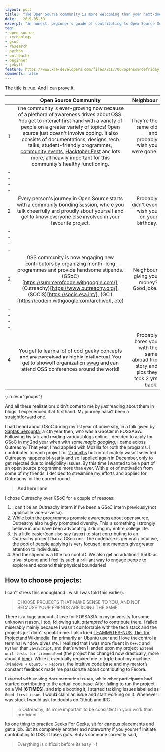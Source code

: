 ```yaml
---
layout: post
title:  "The Open Source community is more welcoming than your next-door neighbour"
date:   2019-05-30
excerpt: "An honest, beginner's guide of contributing to Open Source Software"
tag:
- open source
- technology
- gsoc
- research
- python
- outreachy
- beginner
- jekyll
feature: https://www.xda-developers.com/files/2017/06/opensourcefriday.png
comments: false
---
```


The title is true. And I can prove it.


||Open Source Community| Neighbour|
|:-------|:-------:|-------:|
|1|The community is ever-growing now because of a plethora of awareness drives about OSS. You get to interact first hand with a variety of people on a greater variety of topics! Open source just doesn't involve coding. It also consists of documentations, designs, tech talks, student-friendly programmes, [community events](https://opensource.com/article/18/12/top-2019-conferences), [Hacktober Fest](https://hacktoberfest.digitalocean.com/) and lots more, all heavily important for this community's healthy functioning. | They're the same old and probably wish you were gone.|
|----
|2|Every person's journey in Open Source starts with a community bonding session, where you talk cheerfully and proudly about yourself and get to know everyone else involved in your favourite project.   | Probably didn't even wish you on your birthday.|
|----
|3|OSS community is now engaging new contributors by organizing month-long programmes and provide handsome stipends. (GSoC)[https://summerofcode.withgoogle.com/], (Outreachy)[https://www.outreachy.org/], (SOCIS)[https://socis.esa.int/], (GCI)[https://codein.withgoogle.com/archive/], etc) | Neighbour giving you money? Good joke.|
|----
|4|You get to learn a lot of cool geeky concepts and are perceived as highly intellectual. You get to showoff organization [swag](https://twitter.com/StarOrion25/status/993495345471655937) and can attend OSS conferences around the world! |Probably bores you with the same abroad trip story and pics they took 2 yrs back.|

{: rules="groups"}


And all these realizations didn't come to me by *just* reading about them in blogs. I experienced it all firsthand. My journey hasn't been a straightforward one.

I had heard about GSoC during my 1st year of university, in a talk given by [Saptak Sengupta](https://twitter.com/Saptak013), a 4th year then, who was a GSoCer in FOSSASIA. Following his talk and reading various blogs online, I decided to apply for GSoC in my 2nd year when with some *magic googling*, I came across Outreachy. That year, I had applied with Mozilla for both the programs. I contributed to each project for [2 months](https://orionstar25.github.io/respec-my-interpretation/) but unfortunately wasn’t selected. Outreachy happens bi-yearly and so I applied again in December, only to get rejected due to ineligibility issues. By this time I wanted to be a part of an open source programme more than ever. With a lot of motivation from some of my friends, I decided to streamline my efforts and applied for Outreachy for the current round.

> **And here I am!**

I chose Outreachy over GSoC for a couple of reasons:

1. I can't be an Outreachy intern if I've been a GSoC intern previously(not applicable vice-a-versa).
2. While both the programmes promote awareness about opensource, Outreachy also hugley promoted diversity. This is something I strongly believe in and have been advocating it during my entire college life.
3. Its a little easier(can also say faster) to start contributing to an Outreachy project than a GSoc one. The codebase is generally intuitive, the pool of people applying is very focused, and mentors give greater attention to individuals.
4. And the stipend is a little too cool xD. We also get an additional $500 as trival stipend and I feel its such a brilliant way to engage people to explore and expand their physical boundaries!

## How to choose projects:

I can't stress this enough(and I wish I was told this earlier). 

> CHOOSE PROJECTS THAT MAKE SENSE TO YOU, AND NOT BECAUSE YOUR FRIENDS ARE DOING THE SAME.

There is a huge amount of love for FOSSASIA in my university for some unknown reason. I too, following suit, *attempted* to contribute there. I failed miserably mainly because I wasn't comfortable with the tech stack and the projects just didn't speak to me. I also tried [TEAMMATES-NUS](http://teammatesv4.appspot.com/), [The Tor Project](https://www.torproject.org/)and [Wikimedia](https://www.wikimedia.org/). I’m primarily an Ubuntu user and I love the control a terminal window gives me. I realized that I was more fluent in `C++/C` and `Python` than `JavaScript`, and that’s when I landed upon my project: `Extend unit tests for libmodulemd` (the project has changed now drastically, more about it [here](https://orionstar25.github.io/outreachy-week-2/)). While it eventually required me to triple boot my machine `(Windows + Ubuntu + Fedora)`, the intuitive code base and my mentor’s constant feedback made me passionate about contributing to Fedora.

I started with solving documentation issues, while other participants had started contributing to the actual codebase. After failing to run the project on a VM (**6 TIMES**), and triple booting it, I started tackling issues labelled as `Good-first-issue`. I would claim an issue and start working on it. Whenever I was stuck I would ask for doubts on Github and IRC. 

> In Outreachy, its more important to be consistent in your work than proficient.

Its one thing to practice Geeks For Geeks, sit for campus placements and get a job. But its completely another and noteworthy if you yourself initiate contributing to OSS. It takes guts. But as someone correctly said,

> Everything is difficult before its easy :-)

